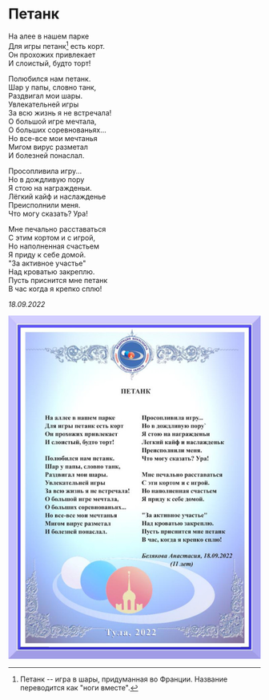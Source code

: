 # Петанк

На алее в нашем парке  
Для игры петанк[^1] есть корт.  
Он прохожих привлекает  
И слоистый, будто торт!

Полюбился нам петанк.  
Шар у папы, словно танк,  
Раздвигал мои шары.  
Увлекательней игры  
За всю жизнь я не встречала!  
О большой игре мечтала,  
О больших соревнованьях...  
Но все-все мои мечтанья  
Мигом вирус разметал  
И болезней понаслал.

Просопливила игру...  
Но в дождливую пору  
Я стою на награжденьи.  
Лёгкий кайф и наслажденье  
Преисполнили меня.  
Что могу сказать? Ура!

Мне печально расставаться  
С этим кортом и с игрой,  
Но наполненная счастьем  
Я приду к себе домой.  
"За активное участье"  
Над кроватью закреплю.  
Пусть приснится мне петанк  
В час когда я крепко сплю!

*18.09.2022*

[^1]: Петанк -- игра в шары, придуманная во Франции. Название переводится как "ноги вместе".

![Петанк](../images/petank.jpg)
